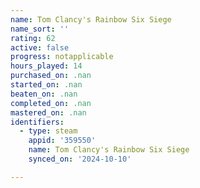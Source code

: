```yaml
---
name: Tom Clancy's Rainbow Six Siege
name_sort: ''
rating: 62
active: false
progress: notapplicable
hours_played: 14
purchased_on: .nan
started_on: .nan
beaten_on: .nan
completed_on: .nan
mastered_on: .nan
identifiers:
  - type: steam
    appid: '359550'
    name: Tom Clancy's Rainbow Six Siege
    synced_on: '2024-10-10'

---
```

